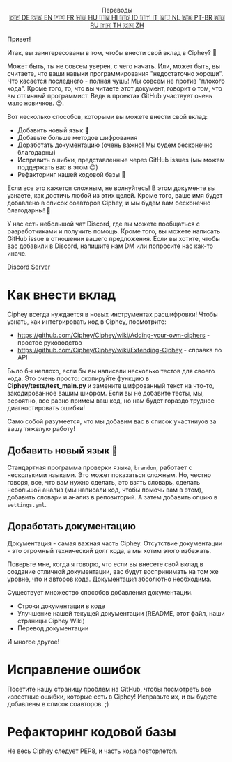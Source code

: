 <p align="center">
Переводы <br>
<a href=https://github.com/Ciphey/Ciphey/tree/master/translations/de/CONTRIBUTING.md>🇩🇪 DE   </a>
<a href=https://github.com/Ciphey/Ciphey/tree/master/CONTRIBUTING.md>🇬🇧 EN   </a>
<a href=https://github.com/Ciphey/Ciphey/tree/master/translations/fr/CONTRIBUTING.md>🇫🇷 FR   </a>
<a href=https://github.com/Ciphey/Ciphey/tree/master/translations/hu/CONTRIBUTING.md>🇭🇺 HU   </a>
<a href=https://github.com/Ciphey/Ciphey/tree/master/translations/hi/CONTRIBUTING.md>🇮🇳 HI   </a>
<a href=https://github.com/Ciphey/Ciphey/tree/master/translations/id/CONTRIBUTING.md>🇮🇩 ID   </a>
<a href=https://github.com/Ciphey/Ciphey/tree/master/translations/it/CONTRIBUTING.md>🇮🇹 IT   </a>
<a href=https://github.com/Ciphey/Ciphey/tree/master/translations/nl/CONTRIBUTING.md>🇳🇱 NL   </a>
<a href=https://github.com/Ciphey/Ciphey/tree/master/translations/pt-br/CONTRIBUTING.md>🇧🇷 PT-BR   </a>
<a href=https://github.com/Ciphey/Ciphey/tree/master/translations/ru/CONTRIBUTING.md>🇷🇺 RU   </a>
<a href="https://github.com/Ciphey/Ciphey/tree/master/translations/th/CONTRIBUTING.md">🇹🇭 TH   </a>
<a href=https://github.com/Ciphey/Ciphey/tree/master/translations/zh/CONTRIBUTING.md>🇨🇳 ZH   </a>
</p>

Привет!

Итак, вы заинтересованы в том, чтобы внести свой вклад в Ciphey? 🤔

Может быть, ты не совсем уверен, с чего начать. Или, может быть, вы считаете, что ваши навыки программирования "недостаточно хороши". Что касается последнего - полная чушь! Мы совсем не против "плохого кода". Кроме того, то, что вы читаете этот документ, говорит о том, что вы отличный программист. Ведь в проектах GitHub участвует очень мало новичков. 😉.

Вот несколько способов, которыми вы можете внести свой вклад:

- Добавить новый язык 🧏
- Добавьте больше методов шифрования
- Доработать документацию (очень важно! Мы будем бесконечно благодарны)
- Исправить ошибки, представленные через GitHub issues (мы можем поддержать вас в этом 😊)
- Рефакторинг нашей кодовой базы 🥺

Если все это кажется сложным, не волнуйтесь! В этом документе вы узнаете, как достичь любой из этих целей. Кроме того, ваше имя будет добавлено в список соавторов Ciphey, и мы будем вам бесконечно благодарны! 🙏

У нас есть небольшой чат Discord, где вы можете пообщаться с разработчиками и получить помощь. Кроме того, вы можете написать GitHub issue в отношении вашего предложения. Если вы хотите, чтобы вас добавили в Discord, напишите нам DM или попросите нас как-то иначе.

[Discord Server](https://discord.gg/KfyRUWw)

# Как внести вклад

Ciphey всегда нуждается в новых инструментах расшифровки! Чтобы узнать, как интегрировать код в Ciphey, посмотрите:

- <https://github.com/Ciphey/Ciphey/wiki/Adding-your-own-ciphers> - простое руководство
- <https://github.com/Ciphey/Ciphey/wiki/Extending-Ciphey> - справка по API

Было бы неплохо, если бы вы написали несколько тестов для своего кода. Это очень просто: скопируйте функцию в **Ciphey/tests/test_main.py** и замените шифрованный текст на что-то, закодированное вашим шифром. Если вы не добавите тесты, мы, вероятно, все равно примем ваш код, но нам будет гораздо труднее диагностировать ошибки!

Само собой разумеется, что мы добавим вас в список участниуов за вашу тяжелую работу!

## Добавить новый язык 🧏

Стандартная программа проверки языка, `brandon`, работает с несколькими языками. Это может показаться сложным.
Но, честно говоря, все, что вам нужно сделать, это взять словарь, сделать небольшой анализ (мы написали код, чтобы помочь вам в этом), добавить словари и анализ в репозиторий. А затем добавить опцию в `settings.yml`.

## Доработать документацию

Документация - самая важная часть Ciphey. Отсутствие документации - это огромный технический долг кода, а мы хотим этого избежать.

Поверьте мне, когда я говорю, что если вы внесете свой вклад в создание отличной документации, вас будут воспринимать на том же уровне, что и авторов кода. Документация абсолютно необходима.

Существует множество способов добавления документации.

- Строки документации в коде
- Улучшение нашей текущей документации (README, этот файл, наши страницы Ciphey Wiki)
- Перевод документации

И многое другое!

# Исправление ошибок

Посетите нашу страницу проблем на GitHub, чтобы посмотреть все известные ошибки, которые есть в Ciphey! Исправьте их, и вы будете добавлены в список соавторов. ;)

# Рефакторинг кодовой базы

Не весь Ciphey следует PEP8, и часть кода повторяется.
